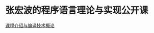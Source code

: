 # 张宏波的程序语言理论与实现公开课

[课程介绍与编译技术概论](%E5%BC%A0%E5%AE%8F%E6%B3%A2%E7%9A%84%E7%A8%8B%E5%BA%8F%E8%AF%AD%E8%A8%80%E7%90%86%E8%AE%BA%E4%B8%8E%E5%AE%9E%E7%8E%B0%E5%85%AC%E5%BC%80%E8%AF%BE%20947f948648f94ca7bbe6e5eff56d7a56/%E8%AF%BE%E7%A8%8B%E4%BB%8B%E7%BB%8D%E4%B8%8E%E7%BC%96%E8%AF%91%E6%8A%80%E6%9C%AF%E6%A6%82%E8%AE%BA%201eed52dc3b154d12aa899bc67c2046b6.md)